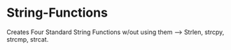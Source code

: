# String-Functions
Creates Four Standard String Functions w/out using them --> Strlen, strcpy, strcmp, strcat.
